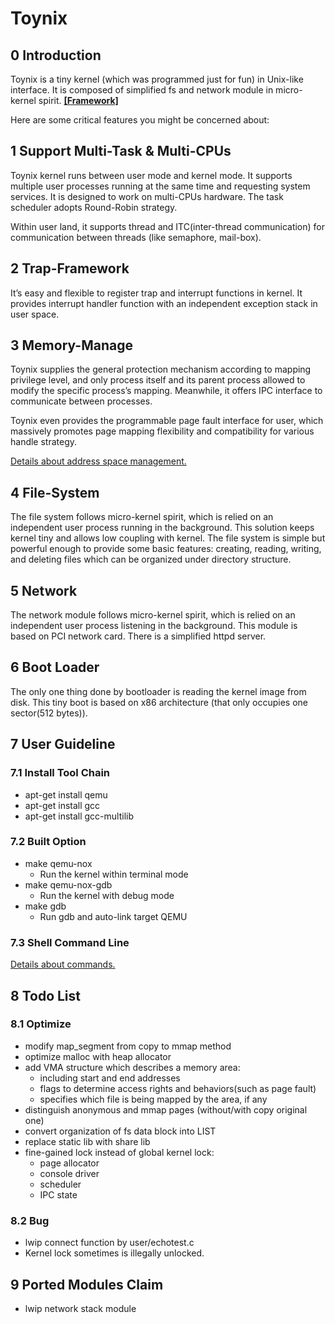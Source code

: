 # Toynix

## 0 Introduction

Toynix is a tiny kernel (which was programmed just for fun) in Unix-like interface. It is composed of simplified fs and network module in micro-kernel spirit. [**[Framework]**](readme/framework.md)

Here are some critical features you might be concerned about:

## 1 Support Multi-Task & Multi-CPUs

Toynix kernel runs between user mode and kernel mode. It supports multiple user processes running at the same time and requesting system services. It is designed to work on multi-CPUs hardware. The task scheduler adopts Round-Robin strategy.

Within user land, it supports thread and ITC(inter-thread communication) for communication between threads (like semaphore, mail-box).

## 2 Trap-Framework

It’s easy and flexible to register trap and interrupt functions in kernel. It provides interrupt handler function with an independent exception stack in user space.

## 3 Memory-Manage

Toynix supplies the general protection mechanism according to mapping privilege level, and only process itself and its parent process allowed to modify the specific process’s mapping. Meanwhile, it offers IPC interface to communicate between processes.

Toynix even provides the programmable page fault interface for user, which massively promotes page mapping flexibility and compatibility for various handle strategy.

[Details about address space management.](./readme/mm.md)

## 4 File-System

The file system follows micro-kernel spirit, which is relied on an independent user process running in the background. This solution keeps kernel tiny and allows low coupling with kernel. The file system is simple but powerful enough to provide some basic features: creating, reading, writing, and deleting files which can be organized under directory structure.

## 5 Network

The network module follows micro-kernel spirit, which is relied on an independent user process listening in the background. This module is based on PCI network card. There is a simplified httpd server.

## 6 Boot Loader

The only one thing done by bootloader is reading the kernel image from disk. This tiny boot is based on x86 architecture (that only occupies one sector(512 bytes)).

## 7 User Guideline

### 7.1 Install Tool Chain

* apt-get install qemu
* apt-get install gcc
* apt-get install gcc-multilib

### 7.2 Built Option

* make qemu-nox
  * Run the kernel within terminal mode
* make qemu-nox-gdb
  * Run the kernel with debug mode
* make gdb
  * Run gdb and auto-link target QEMU

### 7.3 Shell Command Line

[Details about commands.](./readme/command_line.md)

## 8 Todo List

### 8.1 Optimize

* modify map_segment from copy to mmap method
* optimize malloc with heap allocator
* add VMA structure which describes a memory area:
  * including start and end addresses
  * flags to determine access rights and behaviors(such as page fault)
  * specifies which file is being mapped by the area, if any
* distinguish anonymous and mmap pages (without/with copy original one)
* convert organization of fs data block into LIST
* replace static lib with share lib
* fine-gained lock instead of global kernel lock:
  * page allocator
  * console driver
  * scheduler
  * IPC state

### 8.2 Bug

* lwip connect function by user/echotest.c
* Kernel lock sometimes is illegally unlocked.

## 9 Ported Modules Claim

* lwip network stack module
